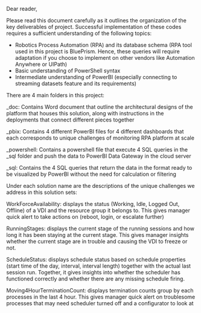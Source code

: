 Dear reader,

Please read this document carefully as it outlines the organization of the key deliverables of project. Successful implementation of these codes requires a sufficient understanding of the following topics:
- Robotics Process Automation (RPA) and its database schema (RPA tool used in this project is BluePrism. Hence, these queries will require adaptation if you choose to implement on other vendors like Automation Anywhere or UIPath)
- Basic understanding of PowerShell syntax
- Intermediate understanding of PowerBI (especially connecting to streaming datasets feature and its requirements)

There are 4 main folders in this project:

_doc: Contains Word document that outline the architectural designs of the platform that houses this solution, along with instructions in the deployments that connect different pieces together

_pbix: Contains 4 different PowerBI files for 4 different dashboards that each corresponds to unique challenges of monitoring RPA platform at scale

_powershell: Contains a powershell file that execute 4 SQL queries in the _sql folder and push the data to PowerBI Data Gateway in the cloud server

_sql: Contains the 4 SQL queries that return the data in the format ready to be visualized by PowerBI without the need for calculation or filtering   


Under each solution name are the descriptions of the unique challenges we address in this solution sets:


WorkForceAvailability: displays the status (Working, Idle, Logged Out, Offline) of a VDI and the resource group it belongs to. This gives manager quick alert to take actions on (reboot, login, or escalate further) 

RunningStages: displays the current stage of the running sessions and how long it has been staying at the current stage. This gives manager insights whether the current stage are in trouble and causing the VDI to freeze or not.   

ScheduleStatus: displays schedule status based on schedule properties (start time of the day, interval, interval length) together with the actual last session run. Together, it gives insights into whether the scheduler has functioned correctly and whether there are any missing schedule firing.   

Moving4HourTerminationCount: displays termination counts group by each processes in the last 4 hour. This gives manager quick alert on troublesome processes that may need scheduler turned off and a configurator to look at     









